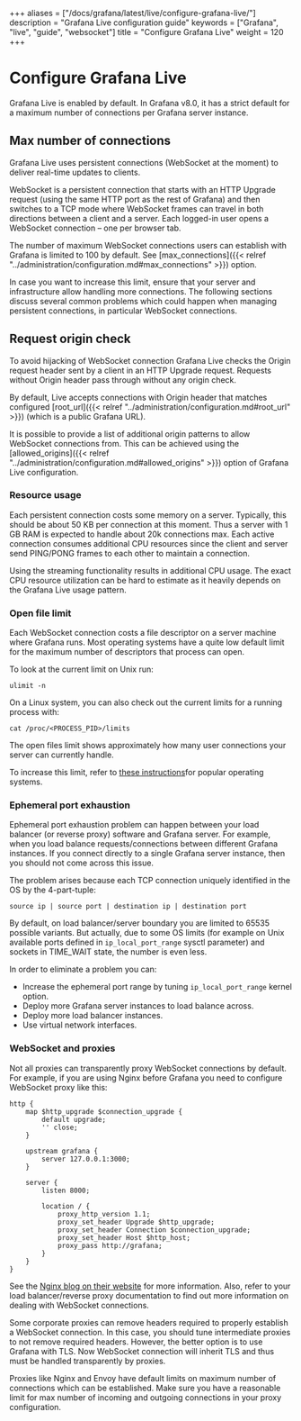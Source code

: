 +++
aliases = ["/docs/grafana/latest/live/configure-grafana-live/"]
description = "Grafana Live configuration guide"
keywords = ["Grafana", "live", "guide", "websocket"]
title = "Configure Grafana Live"
weight = 120
+++

# Configure Grafana Live

Grafana Live is enabled by default. In Grafana v8.0, it has a strict default for a maximum number of connections per Grafana server instance.

## Max number of connections

Grafana Live uses persistent connections (WebSocket at the moment) to deliver real-time updates to clients.

WebSocket is a persistent connection that starts with an HTTP Upgrade request (using the same HTTP port as the rest of Grafana) and then switches to a TCP mode where WebSocket frames can travel in both directions between a client and a server. Each logged-in user opens a WebSocket connection – one per browser tab.

The number of maximum WebSocket connections users can establish with Grafana is limited to 100 by default. See [max_connections]({{< relref "../administration/configuration.md#max_connections" >}}) option.

In case you want to increase this limit, ensure that your server and infrastructure allow handling more connections. The following sections discuss several common problems which could happen when managing persistent connections, in particular WebSocket connections.

## Request origin check

To avoid hijacking of WebSocket connection Grafana Live checks the Origin request header sent by a client in an HTTP Upgrade request. Requests without Origin header pass through without any origin check.

By default, Live accepts connections with Origin header that matches configured [root_url]({{< relref "../administration/configuration.md#root_url" >}}) (which is a public Grafana URL).

It is possible to provide a list of additional origin patterns to allow WebSocket connections from. This can be achieved using the [allowed_origins]({{< relref "../administration/configuration.md#allowed_origins" >}}) option of Grafana Live configuration.

### Resource usage

Each persistent connection costs some memory on a server. Typically, this should be about 50 KB per connection at this moment. Thus a server with 1 GB RAM is expected to handle about 20k connections max. Each active connection consumes additional CPU resources since the client and server send PING/PONG frames to each other to maintain a connection.

Using the streaming functionality results in additional CPU usage. The exact CPU resource utilization can be hard to estimate as it heavily depends on the Grafana Live usage pattern.

### Open file limit

Each WebSocket connection costs a file descriptor on a server machine where Grafana runs. Most operating systems have a quite low default limit for the maximum number of descriptors that process can open.

To look at the current limit on Unix run:

```
ulimit -n
```

On a Linux system, you can also check out the current limits for a running process with:

```
cat /proc/<PROCESS_PID>/limits
```

The open files limit shows approximately how many user connections your server can currently handle.

To increase this limit, refer to [these instructions](https://docs.riak.com/riak/kv/2.2.3/using/performance/open-files-limit.1.html)for popular operating systems.

### Ephemeral port exhaustion

Ephemeral port exhaustion problem can happen between your load balancer (or reverse proxy) software and Grafana server. For example, when you load balance requests/connections between different Grafana instances. If you connect directly to a single Grafana server instance, then you should not come across this issue.

The problem arises because each TCP connection uniquely identified in the OS by the 4-part-tuple:

```
source ip | source port | destination ip | destination port
```

By default, on load balancer/server boundary you are limited to 65535 possible variants. But actually, due to some OS limits (for example on Unix available ports defined in `ip_local_port_range` sysctl parameter) and sockets in TIME_WAIT state, the number is even less.

In order to eliminate a problem you can:

- Increase the ephemeral port range by tuning `ip_local_port_range` kernel option.
- Deploy more Grafana server instances to load balance across.
- Deploy more load balancer instances.
- Use virtual network interfaces.

### WebSocket and proxies

Not all proxies can transparently proxy WebSocket connections by default. For example, if you are using Nginx before Grafana you need to configure WebSocket proxy like this:

```
http {
    map $http_upgrade $connection_upgrade {
        default upgrade;
        '' close;
    }

    upstream grafana {
        server 127.0.0.1:3000;
    }

    server {
        listen 8000;

        location / {
            proxy_http_version 1.1;
            proxy_set_header Upgrade $http_upgrade;
            proxy_set_header Connection $connection_upgrade;
            proxy_set_header Host $http_host;
            proxy_pass http://grafana;
        }
    }
}
```

See the [Nginx blog on their website](https://www.nginx.com/blog/websocket-nginx/) for more information. Also, refer to your load balancer/reverse proxy documentation to find out more information on dealing with WebSocket connections.

Some corporate proxies can remove headers required to properly establish a WebSocket connection. In this case, you should tune intermediate proxies to not remove required headers. However, the better option is to use Grafana with TLS. Now WebSocket connection will inherit TLS and thus must be handled transparently by proxies.

Proxies like Nginx and Envoy have default limits on maximum number of connections which can be established. Make sure you have a reasonable limit for max number of incoming and outgoing connections in your proxy configuration.
